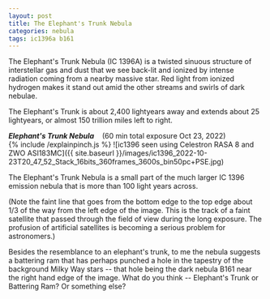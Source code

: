 ```yaml
---
layout: post
title: The Elephant's Trunk Nebula
categories: nebula
tags: ic1396a b161
---
```


The Elephant's Trunk Nebula (IC 1396A) is a twisted sinuous structure of interstellar gas and dust that we see back-lit and ionized by intense radiation coming from a nearby massive star. Red light from ionized hydrogen makes it stand out amid the other streams and swirls of dark nebulae.

 The Elephant's Trunk is about 2,400 lightyears away and extends about 25 lightyears, or almost 150 trillion miles left to right.


_**Elephant's Trunk Nebula**_  &nbsp;&nbsp; (60 min total exposure Oct 23, 2022)<br>
{% include /explainpinch.js %}
![ic1396 seen using Celestron RASA 8 and ZWO ASI183MC]({{ site.baseurl }}/images/ic1396_2022-10-23T20_47_52_Stack_16bits_360frames_3600s_bin50pc+PSE.jpg)

The Elephant's Trunk Nebula is a small part of the much larger IC 1396 emission nebula that is more than 100 light years across. 

(Note the faint line that goes from the bottom edge to the top edge about 1/3 of the way from the left edge of the image.  This is the track of a faint satellite that passed through the field of view during the long exposure.  The profusion of artificial satellites is becoming a serious problem for astronomers.)

Besides the resemblance to an elephant's trunk, to me the nebula suggests a battering ram that has perhaps punched a hole in the tapestry of the background Milky Way stars -- that hole being the dark nebula B161 near the right hand edge of the image.  What do you think -- Elephant's Trunk or Battering Ram?  Or something else?